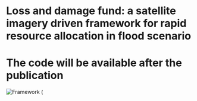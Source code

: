 # Loss and damage fund: a satellite imagery driven framework for rapid resource allocation in flood scenario
# The code will be available after the publication
![Framework (](https://github.com/jeremyEudaric/SIFRAF/assets/79277563/3fa837f3-75c6-496d-a4d6-893551985ef6)
